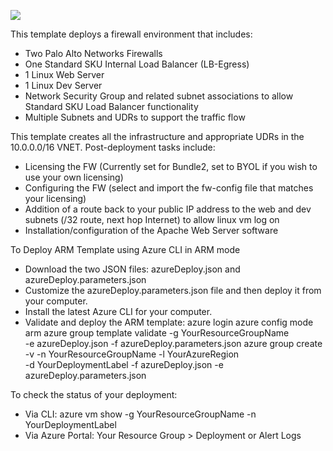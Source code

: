
[<img src="http://azuredeploy.net/deploybutton.png"/>](https://portal.azure.com/#create/Microsoft.Template/uri/https%3A%2F%2Fraw.githubusercontent.com%2Fkblackstone%2FDev%2Fmaster%2FOutbound-HA-StandardSKU-LB%2FazureDeploy.json)

This template deploys a firewall environment that includes:

- Two Palo Alto Networks Firewalls
- One Standard SKU Internal Load Balancer (LB-Egress)
- 1 Linux Web Server
- 1 Linux Dev Server
- Network Security Group and related subnet associations to allow Standard SKU Load Balancer functionality
- Multiple Subnets and UDRs to support the traffic flow

This template creates all the infrastructure and appropriate UDRs in the 10.0.0.0/16 VNET. Post-deployment tasks include:

- Licensing the FW (Currently set for Bundle2, set to BYOL if you wish to use your own licensing)
- Configuring the FW (select and import the fw-config file that matches your licensing)
- Addition of a route back to your public IP address to the web and dev subnets (/32 route, next hop Internet) to allow linux vm log on
- Installation/configuration of the Apache Web Server software

To Deploy ARM Template using Azure CLI in ARM mode

- Download the two JSON files: azureDeploy.json and azureDeploy.parameters.json
- Customize the azureDeploy.parameters.json file and then deploy it from your computer.
- Install the latest Azure CLI for your computer.
- Validate and deploy the ARM template:
    azure login
    azure config mode arm
    azure  group  template  validate  -g YourResourceGroupName \
        -e  azureDeploy.json   -f  azureDeploy.parameters.json
    azure group create -v -n YourResourceGroupName -l YourAzureRegion  \
        -d  YourDeploymentLabel  -f azureDeploy.json -e azureDeploy.parameters.json

To check the status of your deployment:

- Via CLI: azure vm show -g YourResourceGroupName -n YourDeploymentLabel
- Via Azure Portal: Your Resource Group > Deployment or Alert Logs
